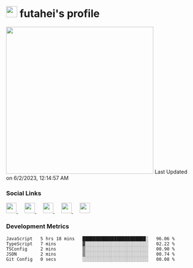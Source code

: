 <h1><img src="https://fonts.gstatic.com/s/e/notoemoji/latest/1f914/512.gif" width="30"/> futahei's profile</h1>
<!--START_SECTION:lapras-card-->
<a href="https://lapras.com/public/M9NU3UQ" target="_blank" rel="noopener noreferrer"><img src="https://lapras-card-generator.vercel.app/api/svg?e=3.5&b=3.57&i=3.19&b1=%23232323&b2=%236d6d6d&i1=%23212121&i2=%23818181&l=ja" width="400" ></a>  
Last Updated on 6/2/2023, 12:14:57 AM
<!--END_SECTION:lapras-card-->

<h3>Social Links</h3>
<p>
  <a href= "https://github.com/futahei">
    <img src="https://img.icons8.com/ios-filled/50/000000/github.svg" width="28px"/>
  </a>
  &emsp;
  <a href= "https://www.youtube.com/channel/UC6cSz5FoLd8ib7Qnncyj-eg">
    <img src="https://img.icons8.com/ios-filled/50/000000/youtube.svg" width="28px"/>
  </a>
  &emsp;
  <a href= "https://twitter.com/kohei_fttk">
    <img src="https://img.icons8.com/ios-filled/50/000000/twitter.svg" width="28px"/>
  </a>
  &emsp;
  <a href= "https://keybase.io/futahei">
    <img src="https://img.icons8.com/ios-filled/50/000000/keybase2.svg" width="28px"/>
  </a>
  &emsp;
  <a href="mailto:kohei_f@cynack.com">
    <img src="https://img.icons8.com/ios-filled/50/000000/email.png" width="28px"/>
  </a>
</p>

<h3>Development Metrics</h3>

<!--START_SECTION:waka-->

```text
JavaScript   5 hrs 18 mins   ████████████████████████░   96.06 %
TypeScript   7 mins          ▓░░░░░░░░░░░░░░░░░░░░░░░░   02.22 %
TSConfig     2 mins          ▒░░░░░░░░░░░░░░░░░░░░░░░░   00.90 %
JSON         2 mins          ▒░░░░░░░░░░░░░░░░░░░░░░░░   00.74 %
Git Config   0 secs          ░░░░░░░░░░░░░░░░░░░░░░░░░   00.08 %
```

<!--END_SECTION:waka-->
